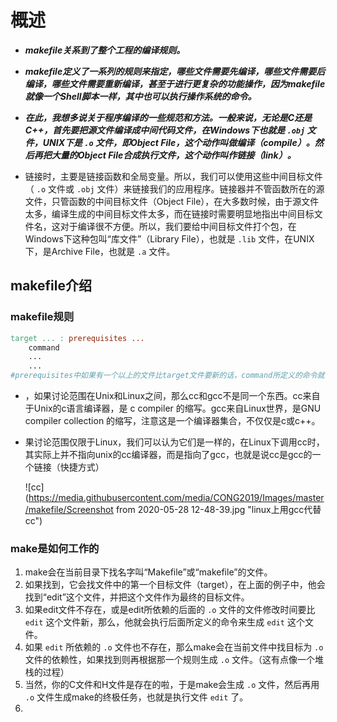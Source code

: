 # 概述

- ***makefile关系到了整个工程的编译规则。***

- ***makefile定义了一系列的规则来指定，哪些文件需要先编译，哪些文件需要后编译，哪些文件需要重新编译，甚至于进行更复杂的功能操作，因为makefile就像一个Shell脚本一样，其中也可以执行操作系统的命令。***

- ***在此，我想多说关于程序编译的一些规范和方法。一般来说，无论是C还是C++，首先要把源文件编译成中间代码文件，在Windows下也就是 `.obj` 文件，UNIX下是 `.o` 文件，即Object File，这个动作叫做编译（compile）。然后再把大量的Object File合成执行文件，这个动作叫作链接（link）。***

- 链接时，主要是链接函数和全局变量。所以，我们可以使用这些中间目标文件（ `.o` 文件或 `.obj` 文件）来链接我们的应用程序。链接器并不管函数所在的源文件，只管函数的中间目标文件（Object  File），在大多数时候，由于源文件太多，编译生成的中间目标文件太多，而在链接时需要明显地指出中间目标文件名，这对于编译很不方便。所以，我们要给中间目标文件打个包，在Windows下这种包叫“库文件”（Library File），也就是 `.lib` 文件，在UNIX下，是Archive File，也就是 `.a` 文件。

## makefile介绍

### makefile规则

```makefile
target ... : prerequisites ...
    command
    ...
    ...
#prerequisites中如果有一个以上的文件比target文件要新的话，command所定义的命令就会被执行。
```

- ，如果讨论范围在Unix和Linux之间，那么cc和gcc不是同一个东西。cc来自于Unix的c语言编译器，是 c compiler  的缩写。gcc来自Linux世界，是GNU compiler collection 的缩写，注意这是一个编译器集合，不仅仅是c或c++。

- 果讨论范围仅限于Linux，我们可以认为它们是一样的，在Linux下调用cc时，其实际上并不指向unix的cc编译器，而是指向了gcc，也就是说cc是gcc的一个链接（快捷方式）

  ![cc](https://media.githubusercontent.com/media/CONG2019/Images/master/makefile/Screenshot from 2020-05-28 12-48-39.jpg "linux上用gcc代替cc")

### make是如何工作的

1.  make会在当前目录下找名字叫“Makefile”或“makefile”的文件。
2.  如果找到，它会找文件中的第一个目标文件（target），在上面的例子中，他会找到“edit”这个文件，并把这个文件作为最终的目标文件。
3.  如果edit文件不存在，或是edit所依赖的后面的 `.o` 文件的文件修改时间要比 `edit` 这个文件新，那么，他就会执行后面所定义的命令来生成 `edit` 这个文件。
4.  如果 `edit` 所依赖的 `.o` 文件也不存在，那么make会在当前文件中找目标为 `.o` 文件的依赖性，如果找到则再根据那一个规则生成 `.o` 文件。（这有点像一个堆栈的过程）
5.  当然，你的C文件和H文件是存在的啦，于是make会生成 `.o` 文件，然后再用 `.o` 文件生成make的终极任务，也就是执行文件 `edit` 了。
6. 